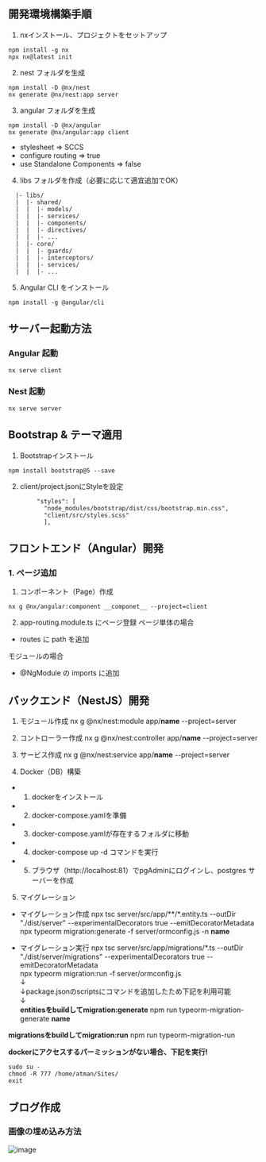 ## 開発環境構築手順

1. nxインストール、プロジェクトをセットアップ
```
npm install -g nx
npx nx@latest init
```

2. nest フォルダを生成
```
npm install -D @nx/nest
nx generate @nx/nest:app server
```

3. angular フォルダを生成
```
npm install -D @nx/angular
nx generate @nx/angular:app client
```
- stylesheet => SCCS
- configure routing => true
- use Standalone Components => false 

4. libs フォルダを作成（必要に応じて適宜追加でOK）
```
  |- libs/
  |  |- shared/
  |  |  |- models/
  |  |  |- services/
  |  |  |- components/
  |  |  |- directives/
  |  |  |- ...
  |  |- core/
  |  |  |- guards/
  |  |  |- interceptors/
  |  |  |- services/
  |  |  |- ...
```

5. Angular CLI をインストール
```
npm install -g @angular/cli
```

## サーバー起動方法

### Angular 起動
```
nx serve client
```

### Nest 起動
```
nx serve server
```

## Bootstrap & テーマ適用

1. Bootstrapインストール
```
npm install bootstrap@5 --save
```

2. client/project.jsonにStyleを設定
```
        "styles": [
          "node_modules/bootstrap/dist/css/bootstrap.min.css",
          "client/src/styles.scss"
          ],
```

## フロントエンド（Angular）開発

### 1. ページ追加

1. コンポーネント（Page）作成
```
nx g @nx/angular:component __componet__ --project=client
```
2. app-routing.module.ts にページ登録
ページ単体の場合
- routes に path を追加

モジュールの場合
- @NgModule の imports に追加

## バックエンド（NestJS）開発

1. モジュール作成
nx g @nx/nest:module app/__name__ --project=server

2. コントローラー作成
nx g @nx/nest:controller app/__name__ --project=server

3. サービス作成
nx g @nx/nest:service app/__name__ --project=server

4. Docker（DB）構築
- 1. dockerをインストール
- 2. docker-compose.yamlを準備
- 3. docker-compose.yamlが存在するフォルダに移動
- 4. docker-compose up -d コマンドを実行
- 5. ブラウザ（http://localhost:81）でpgAdminにログインし、postgres サーバーを作成

5. マイグレーション

* マイグレーション作成
npx tsc server/src/app/**/*.entity.ts --outDir "./dist/server" --experimentalDecorators true --emitDecoratorMetadata
npx typeorm migration:generate -f server/ormconfig.js -n __name__  

* マイグレーション実行
npx tsc server/src/app/migrations/*.ts --outDir "./dist/server/migrations" --experimentalDecorators true --emitDecoratorMetadata  
npx typeorm migration:run -f server/ormconfig.js  
  ↓  
  ↓package.jsonのscriptsにコマンドを追加したため下記を利用可能  
  ↓  
**entitiesをbuildしてmigration:generate**
npm run typeorm-migration-generate __name__

**migrationsをbuildしてmigration:run**
npm run typeorm-migration-run

**dockerにアクセスするパーミッションがない場合、下記を実行!**
```
sudo su -
chmod -R 777 /home/atman/Sites/
exit
```

## ブログ作成

### 画像の埋め込み方法
![image](img-1.jpg)